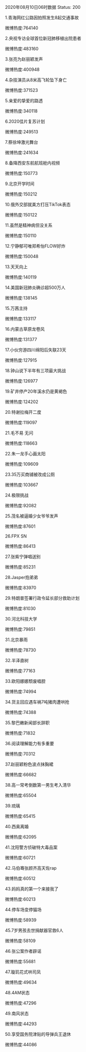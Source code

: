 2020年08月10日06时数据
Status: 200

1.青海网红公路因拍照发生8起交通事故

微博热度:764140

2.央视专访全球首位新冠肺移植出院患者

微博热度:483160

3.张亮为赵丽颖发声

微博热度:400948

4.杂技演员从8米高飞轮坠下身亡

微博热度:371523

5.亲爱的挚爱的路透

微博热度:340118

6.2020佳片复苏计划

微博热度:249513

7.蔡徐坤激光舞台

微博热度:241634

8.备降西安东航航班舱内视频

微博热度:150773

9.北京开学时间

微博热度:150212

10.俄外交部就美方打压TikTok表态

微博热度:150122

11.虽然是精神病但没关系

微博热度:150110

12.宁静郁可唯郑希怡FLOW好炸

微博热度:150048

13.天天向上

微博热度:140119

14.美国新冠肺炎确诊超500万人

微博热度:138145

15.万茜主持

微博热度:133117

16.内蒙古草原龙卷风

微博热度:131377

17.小伙穷游四川绵阳后失联23天

微博热度:127915

18.钟山说下半年有三项最大挑战

微博热度:126977

19.矿井停产20年溪水仍是黄褐色

微博热度:124202

20.特谢拉梅开二度

微博热度:119097

21.毛不易 无问

微博热度:118663

22.朱一龙手心画太阳

微博热度:109609

23.35万买商铺被改成公厕

微博热度:103667

24.极限挑战

微博热度:92082

25.茂名被逼婚少女爷爷发声

微博热度:87601

26.FPX SN

微博热度:86413

27.张紫宁弹唱送别

微博热度:85231

28.Jasper抱弟弟

微博热度:83970

29.特朗普签署行政令延长部分救助计划

微博热度:81030

30.河北科技大学

微博热度:79851

31.北京暴雨

微博热度:78730

32.半泽直树

微博热度:77163

33.欧阳娜娜颓废唱腔

微博热度:74994

34.货主回应遇车祸7吨猪肉遭哄抢

微博热度:74388

35.黎巴嫩新闻部长辞职

微博热度:71832

36.阅读理解能力有多重要

微博热度:70312

37.赵丽颖粉色波点抹胸裙

微博热度:66682

38.高一常考倒数第一男生考入清华

微博热度:65504

39.琉璃

微博热度:65415

40.西奥离婚

微博热度:62095

41.沈阳警方侦破特大毒品案

微博热度:60721

42.马伯骞张颜齐高天佐rap

微博热度:60512

43.妈妈真的第一个来接我了

微博热度:60213

44.停车场变停猫场

微博热度:58939

45.7岁男孩去世捐献器官救6人

微博热度:58109

46.张公案作者辟谣

微博热度:55681

47.璇玑花式哄司凤

微博热度:49634

48.4AM状态

微博热度:47296

49.南风状态

微博热度:44293

50.享受国务院津贴的导弹兵王退休

微博热度:44086

